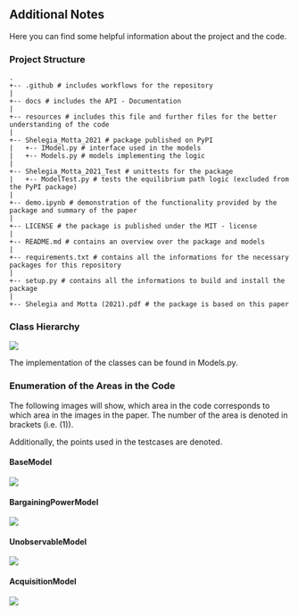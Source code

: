 ## Additional Notes

Here you can find some helpful information about the project and the code.

### Project Structure

```
.
+-- .github # includes workflows for the repository
|
+-- docs # includes the API - Documentation
|
+-- resources # includes this file and further files for the better understanding of the code
|
+-- Shelegia_Motta_2021 # package published on PyPI
|   +-- IModel.py # interface used in the models
|   +-- Models.py # models implementing the logic
|
+-- Shelegia_Motta_2021_Test # unittests for the package
|   +-- ModelTest.py # tests the equilibrium path logic (excluded from the PyPI package)
|
+-- demo.ipynb # demonstration of the functionality provided by the package and summary of the paper
|
+-- LICENSE # the package is published under the MIT - license
|
+-- README.md # contains an overview over the package and models 
|
+-- requirements.txt # contains all the informations for the necessary packages for this repository
|
+-- setup.py # contains all the informations to build and install the package
|
+-- Shelegia and Motta (2021).pdf # the package is based on this paper
```

### Class Hierarchy
![](plots-uml_class.png)

The implementation of the classes can be found in Models.py.

### Enumeration of the Areas in the Code

The following images will show, which area in the code corresponds to which area in the images in the paper.
The number of the area is denoted in brackets (i.e. (1)).

Additionally, the points used in the testcases are denoted.

#### BaseModel
![](plots-base.png)

#### BargainingPowerModel
![](plots-bargaining_power.png)

#### UnobservableModel
![](plots-unobservable.png)

#### AcquisitionModel
![](plots-acquisition.png)
